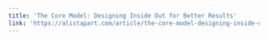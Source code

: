 ```yaml
---
title: 'The Core Model: Designing Inside Out for Better Results'
link: 'https://alistapart.com/article/the-core-model-designing-inside-out-for-better-results'
---
```

